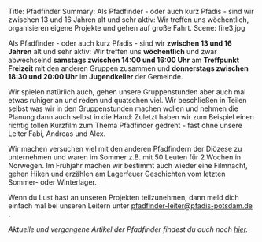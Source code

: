 Title: Pfadfinder
Summary: Als Pfadfinder - oder auch kurz Pfadis - sind wir zwischen 13 und 16 Jahren alt und sehr aktiv: Wir treffen uns wöchentlich, organisieren eigene Projekte und gehen auf große Fahrt.
Scene: fire3.jpg

Als Pfadfinder - oder auch kurz Pfadis - sind wir **zwischen 13 und 16 Jahren** alt und sehr aktiv: Wir treffen uns **wöchentlich** und zwar abwechselnd **samstags zwischen 14:00 und 16:00 Uhr** am **Treffpunkt Freizeit** mit den anderen Gruppen zusammen und **donnerstags zwischen 18:30 und 20:00 Uhr** im **Jugendkeller** der Gemeinde.

Wir spielen natürlich auch, gehen unsere Gruppenstunden aber auch mal etwas ruhiger an und reden und quatschen viel. Wir beschließen in Teilen selbst was wir in den Gruppenstunden machen wollen und nehmen die Planung dann auch selbst in die Hand: Zuletzt haben wir zum Beispiel einen richtig tollen Kurzfilm zum Thema Pfadfinder gedreht - fast ohne unsere Leiter Fabi, Andreas und Alex.

Wir machen versuchen viel mit den anderen Pfadfindern der Diözese zu unternehmen und waren im Sommer z.B. mit 50 Leuten für 2 Wochen in Norwegen. Im Frühjahr machen wir bestimmt auch wieder eine Filmnacht, gehen Hiken und erzählen am Lagerfeuer Geschichten vom letzten Sommer- oder Winterlager.

Wenn du Lust hast an unseren Projekten teilzunehmen, dann meld dich einfach mal bei unseren Leitern unter pfadfinder-leiter@pfadis-potsdam.de .

*Aktuelle und vergangene Artikel der Pfadfinder findest du auch noch [hier](/tag/pfadfinder.html).*


